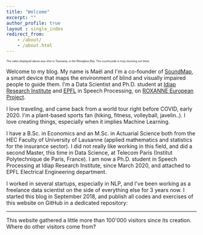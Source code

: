 ```yaml
---
title: "Welcome"
excerpt: ""
author_profile: true
layout : single_index
redirect_from: 
    - /about/
    - /about.html
---
```


<p style="font-size:0.5em">The video displayed above was shot in Tasmania, in the Wineglass Bay. The countryside is truly stunning out there.</p>

Welcome to my blog. My name is Maël and I'm a co-founder of [SoundMap](http://soundmap.io/), a smart device that maps the environment of blind and visually impaired people to guide them. I'm a Data Scientist and  Ph.D. student at [Idiap Research Institute](https://www.idiap.ch/en) and [EPFL](https://www.epfl.ch/en/) in Speech Processing, on [ROXANNE European Project](https://roxanne-euproject.org/).

I love traveling, and came back from a world tour right before COVID, early 2020. I'm a plant-based sports fan (hiking, fitness, volleyball, javelin..). I love creating things, especially when it implies Machine Learning.

I have a B.Sc. in Economics and an M.Sc. in Actuarial Science both from the HEC Faculty of University of Lausanne (applied mathematics and statistics for the insurance sector). I did not really like working in this field, and did a second Master, this time in Data Science, at Telecom Paris (Institut Polytechnique de Paris, France). I am now a Ph.D. student in Speech Processing at Idiap Research Institute, since  March 2020, and attached to EPFL Electrical Engineering department.

I worked in several startups, especially in NLP, and I've been working as a freelance data scientist on the side of everything else for 3 years now. I started this blog in September 2018, and publish all codes and exercises of this website on GitHub in a dedicated repository:

<div class="github-card" data-github="maelfabien/Machine_Learning_Tutorials" data-width="100%" data-height="" data-theme="default"></div>
<script src="//cdn.jsdelivr.net/github-cards/latest/widget.js"></script>

<hr>

This website gathered a little more than 100'000 visitors since its creation. Where do other visitors come from?

<script type="text/javascript" src="//rf.revolvermaps.com/0/0/8.js?i=5ewlq11o62v&amp;m=0&amp;c=ff0000&amp;cr1=ffffff&amp;f=arial&amp;l=33" async="async"></script>

<script>
  window.EMBED_SO_CONFIG = {
    "id": "8d7bd73a-9569-4be6-9399-df1d412f729d",
    "position": "right"
  }
</script>
<script src="https://embed.so/js/embed.js"></script>
